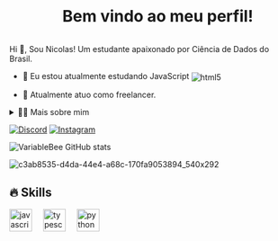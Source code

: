 <!--título-->
<div id="user-content-toc">
  <ul align="center">
    <summary><h1 style="display: inline-block">Bem vindo ao meu perfil!</h1></summary>
</div>

<!-- Presentation -->
<p>
  Hi 👋, Sou Nicolas! Um estudante apaixonado por Ciência de Dados do Brasil.

  - 🌱 Eu estou atualmente estudando JavaScript <img align="center" alt="html5" src="https://img.shields.io/badge/Edx-193A3E?style=for-the-badge&logo=edx&logoColor=white" />

  - 🔭 Atualmente atuo como freelancer.
</p>

<!-- Dropdown -->
<details>
  <summary>👨‍💻 Mais sobre mim</summary>

  - 💬 Eu tenho 20 anos de idade, estou atualmente vivendo no Brasil. Tenho nivel basico de Inglês e tenho experiencia com Python e Analise de dados.

  - ⚡ Eu gosto de ler, se é um bom livro, manga, ou quadrinhos, mas tambem gosto de assistir filmes e jogar jogos! Acredito que nossos interesses pessoais contribuem para uma percepção mais refinada das coisas e para a resolução de problemas. \o/
</details>

<!-- Links -->
[![Discord](https://img.shields.io/badge/Discord-nikizinh-7289DA?style=flat&logo=discord&logoColor=white)](https://discord.com/users/436705306932805644)
[![Instagram](https://img.shields.io/badge/Instagram-E4405F?style=for-the-badge&logo=instagram&logoColor=white)](https://www.instagram.com/nik_f4/)

<!-- GithubStats -->
![VariableBee GitHub stats](https://github-readme-stats.vercel.app/api?username=nic-www&show_icons=true&theme=gotham)

<!-- GIF -->
![c3ab8535-d4da-44e4-a68c-170fa9053894_540x292](https://github.com/user-attachments/assets/7f2e724b-e71f-45e6-9f06-4c275a0d88ed)

## 🔥 Skills
<!-- Skills: Programming Languages -->
<div align="left">
  <img src="https://cdn.jsdelivr.net/gh/devicons/devicon/icons/javascript/javascript-original.svg" height="40" alt="javascript logo"  />
  <img width="12" />
  <img src="https://cdn.jsdelivr.net/gh/devicons/devicon/icons/typescript/typescript-original.svg" height="40" alt="typescript logo"  />
  <img width="12" />
  <img src="https://cdn.jsdelivr.net/gh/devicons/devicon/icons/python/python-original.svg" height="40" alt="python logo"  />
</div>

